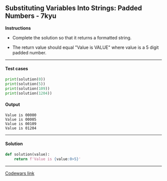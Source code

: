 ## Substituting Variables Into Strings: Padded Numbers - 7kyu

**Instructions**

- Complete the solution so that it returns a formatted string.

- The return value should equal "Value is VALUE" where value is a 5 digit padded number.

---

#### Test cases

```python
print(solution(0))
print(solution(5))
print(solution(109))
print(solution(1204))
```

#### Output

```
Value is 00000
Value is 00005
Value is 00109
Value is 01204
```

---

#### Solution

```python
def solution(value):
    return f'Value is {value:0>5}'
```

---

[Codewars link](https://www.codewars.com/kata/51c89385ee245d7ddf000001)
